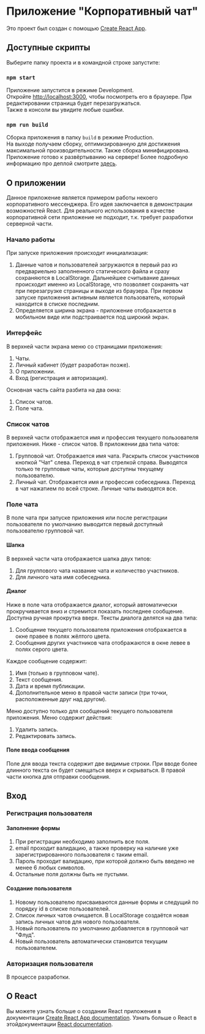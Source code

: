 # Приложение "Корпоративный чат"

Это проект был создан с помощью [Create React App](https://github.com/facebook/create-react-app).

## Доступные скрипты

Выберите папку проекта и в командной строке запустите:

### `npm start`

Приложение запустится в режиме Development.\
Откройте [http://localhost:3000](http://localhost:3000), чтобы посмотреть его в браузере.
При редактировании страница будет перезагружаться.\
Также в консоли вы увидите любые ошибки.

### `npm run build`

Сборка приложения в папку `build` в режиме Production.\
На выходе получаем сборку, оптимизированную для достижения максимальной производительности.
Также сборка минифицирована.\
Приложение готово к развёртыванию на сервере!
Более подробную информацию про деплой смотрите [здесь](https://facebook.github.io/create-react-app/docs/deployment).

## О приложении

Данное приложение является примером работы некоего корпоративного мессенджера. Его идея заключается в демонстрации возможностей React. Для реального использования в качестве корпоративной сети приложение не подходит, т.к. требует разработки серверной части.

### Начало работы

При запуске приложения происходит инициализация:
1. Данные чатов и пользователей загружаются в первый раз из предвариельно заполненного статического файла и сразу сохраняются в LocalStorage. Дальнейшее считывание данных происходит именно из LocalStorage, что позволяет сохранять чат при перезагрузке страницы и выходе из браузера. При первом запуске приложения активным является пользователь, который находится в списке последним.
2. Определяется ширина экрана - приложение отображается в мобильном виде или подстраивается под широкий экран.

### Интерфейс

В верхней части экрана меню со страницами приложения:
1. Чаты.
2. Личный кабинет (будет разработан позже).
3. О приложении.
4. Вход (регистрация и авторизация).

Основная часть сайта разбита на два окна:
1. Список чатов.
2. Поле чата.

### Список чатов

В верхней части отображается имя и профессия текущего пользователя приложения. Ниже - список чатов. В приложении два типа чатов:
1. Групповой чат. Отображается имя чата. Раскрыть список участников кнопкой "Чат" слева. Переход в чат стрелкой справа. Выводятся только те групповые чаты, которые доступны текущему пользователю.
2. Личный чат. Отображается имя и профессия собеседника. Переход в чат нажатием по всей строке. Личные чаты выводятся все.

### Поле чата

В поле чата при запуске приложения или после регистрации пользователя по умолчанию выводится первый доступный пользователю групповой чат.

#### Шапка

В верхней части чата отображается шапка двух типов:
1. Для группового чата название чата и количество участников.
2. Для личного чата имя собеседника.

#### Диалог

Ниже в поле чата отображается диалог, который автоматически прокручивается вниз и стремится показать последнее сообщение. Доступна ручная прокрутка вверх.
Тексты диалога делятся на два типа:
1. Сообщение текущего пользователя приложения отображается в окне правее в полях жёлтого цвета.
2. Сообщения других участников чата отображаются в окне левее в полях серого цвета.

Каждое сообщение содержит:
1. Имя (только в групповом чате).
2. Текст сообщения.
3. Дата и время публикации.
4. Дополнительное меню в правой части записи (три точки, расположенные друг над другом).

Меню доступно только для сообщений текущего пользователя приложения. Меню содержит действия:
1. Удалить запись.
2. Редактировать запись.

#### Поле ввода сообщения

Поле для ввода текста содержит две видимые строки. При вводе более длинного текста он будет смещаться вверх и скрываться. В правой части кнопка для отправки сообщения.

## Вход

### Регистрация пользователя

#### Заполнение формы

1. При регистрации необходимо заполнить все поля.
2. email проходит валидацию, а также проверку на наличие уже зарегистрированного пользователя с таким email.
3. Пароль проходит валидацию, при которой должно быть введено не менее 6 любых символов.
4. Остальные поля должны быть не пустыми.

#### Создание пользователя

1. Новому пользователю присваиваются данные формы и следущий по порядку id в списке пользователей.
2. Список личных чатов очищается. В LocalStorage создаётся новая запись личных чатов для нового пользователя.
3. Новый пользователь по умолчанию добавляется в групповой чат "Флуд".
4. Новый пользователь автоматически становится текущим пользователем.

### Авторизация пользователя

В процессе разработки.

## О React

Вы можете узнать больше о создании React приложения в документации [Create React App documentation](https://facebook.github.io/create-react-app/docs/getting-started).
Узнать больше о React в этойдокументации [React documentation](https://reactjs.org/).